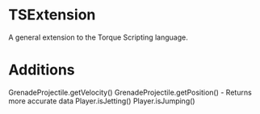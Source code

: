 TSExtension
=====

A general extension to the Torque Scripting language.

Additions
====

GrenadeProjectile.getVelocity()
GrenadeProjectile.getPosition() - Returns more accurate data
Player.isJetting()
Player.isJumping()

